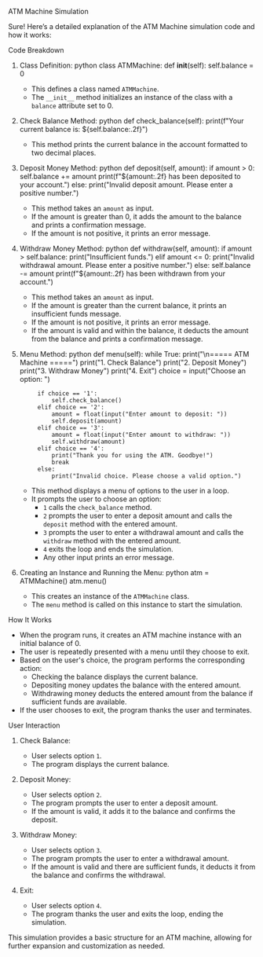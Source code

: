  ATM Machine Simulation

Sure! Here’s a detailed explanation of the ATM Machine simulation code and how it works:

 Code Breakdown

1. Class Definition:
    python
    class ATMMachine:
        def __init__(self):
            self.balance = 0
    
    - This defines a class named `ATMMachine`.
    - The `__init__` method initializes an instance of the class with a `balance` attribute set to 0.

2. Check Balance Method:
    python
    def check_balance(self):
        print(f"Your current balance is: ${self.balance:.2f}")
    
    - This method prints the current balance in the account formatted to two decimal places.

3. Deposit Money Method:
    python
    def deposit(self, amount):
        if amount > 0:
            self.balance += amount
            print(f"${amount:.2f} has been deposited to your account.")
        else:
            print("Invalid deposit amount. Please enter a positive number.")
    
    - This method takes an `amount` as input.
    - If the amount is greater than 0, it adds the amount to the balance and prints a confirmation message.
    - If the amount is not positive, it prints an error message.

4. Withdraw Money Method:
    python
    def withdraw(self, amount):
        if amount > self.balance:
            print("Insufficient funds.")
        elif amount <= 0:
            print("Invalid withdrawal amount. Please enter a positive number.")
        else:
            self.balance -= amount
            print(f"${amount:.2f} has been withdrawn from your account.")
    
    - This method takes an `amount` as input.
    - If the amount is greater than the current balance, it prints an insufficient funds message.
    - If the amount is not positive, it prints an error message.
    - If the amount is valid and within the balance, it deducts the amount from the balance and prints a confirmation message.

5. Menu Method:
    python
    def menu(self):
        while True:
            print("\n===== ATM Machine =====")
            print("1. Check Balance")
            print("2. Deposit Money")
            print("3. Withdraw Money")
            print("4. Exit")
            choice = input("Choose an option: ")
            
            if choice == '1':
                self.check_balance()
            elif choice == '2':
                amount = float(input("Enter amount to deposit: "))
                self.deposit(amount)
            elif choice == '3':
                amount = float(input("Enter amount to withdraw: "))
                self.withdraw(amount)
            elif choice == '4':
                print("Thank you for using the ATM. Goodbye!")
                break
            else:
                print("Invalid choice. Please choose a valid option.")
    
    - This method displays a menu of options to the user in a loop.
    - It prompts the user to choose an option:
        - `1` calls the `check_balance` method.
        - `2` prompts the user to enter a deposit amount and calls the `deposit` method with the entered amount.
        - `3` prompts the user to enter a withdrawal amount and calls the `withdraw` method with the entered amount.
        - `4` exits the loop and ends the simulation.
        - Any other input prints an error message.

6. Creating an Instance and Running the Menu:
    python
    atm = ATMMachine()
    atm.menu()
    
    - This creates an instance of the `ATMMachine` class.
    - The `menu` method is called on this instance to start the simulation.

 How It Works
- When the program runs, it creates an ATM machine instance with an initial balance of 0.
- The user is repeatedly presented with a menu until they choose to exit.
- Based on the user's choice, the program performs the corresponding action:
  - Checking the balance displays the current balance.
  - Depositing money updates the balance with the entered amount.
  - Withdrawing money deducts the entered amount from the balance if sufficient funds are available.
- If the user chooses to exit, the program thanks the user and terminates.

 User Interaction
1. Check Balance: 
    - User selects option `1`.
    - The program displays the current balance.
    
2. Deposit Money:
    - User selects option `2`.
    - The program prompts the user to enter a deposit amount.
    - If the amount is valid, it adds it to the balance and confirms the deposit.

3. Withdraw Money:
    - User selects option `3`.
    - The program prompts the user to enter a withdrawal amount.
    - If the amount is valid and there are sufficient funds, it deducts it from the balance and confirms the withdrawal.

4. Exit:
    - User selects option `4`.
    - The program thanks the user and exits the loop, ending the simulation.

This simulation provides a basic structure for an ATM machine, allowing for further expansion and customization as needed.
